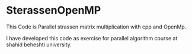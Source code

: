 # SterassenOpenMP

This Code is Parallel strassen matrix multiplication with cpp and OpenMp.

I have developed this code as exercise for parallel algorithm course at shahid beheshti university.
